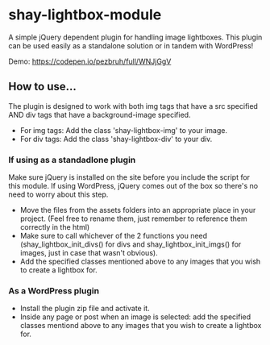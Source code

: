 # shay-lightbox-module
A simple jQuery dependent plugin for handling image lightboxes. This plugin can be used easily as a standalone solution or in tandem with WordPress!

Demo: https://codepen.io/pezbruh/full/WNJjGgV

## How to use...
The plugin is designed to work with both img tags that have a src specified AND div tags that have a background-image specified.
  - For img tags: Add the class 'shay-lightbox-img' to your image.
  - For div tags: Add the class 'shay-lightbox-div' to your div.
    
  
### If using as a standadlone plugin
Make sure jQuery is installed on the site before you include the script for this module. If using WordPress, jQuery comes out of the box so there's no need to worry about this step. 
- Move the files from the assets folders into an appropriate place in your project. (Feel free to rename them, just remember to reference them correctly in the html)
- Make sure to call whichever of the 2 functions you need (shay_lightbox_init_divs() for divs and shay_lightbox_init_imgs() for images, just in case that wasn't obvious).
- Add the specified classes mentioned above to any images that you wish to create a lightbox for.

### As a WordPress plugin
- Install the plugin zip file and activate it.
- Inside any page or post when an image is selected: add the specified classes mentiond above to any images that you wish to create a lightbox for.
